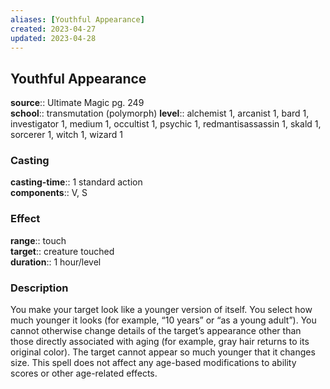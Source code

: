 ```yaml
---
aliases: [Youthful Appearance]
created: 2023-04-27
updated: 2023-04-28
---
```


## Youthful Appearance

**source**:: Ultimate Magic pg. 249  
**school**:: transmutation (polymorph)
**level**:: alchemist 1, arcanist 1, bard 1, investigator 1, medium 1, occultist 1, psychic 1, redmantisassassin 1, skald 1, sorcerer 1, witch 1, wizard 1

### Casting

**casting-time**:: 1 standard action  
**components**:: V, S

### Effect

**range**:: touch  
**target**:: creature touched  
**duration**:: 1 hour/level

### Description

You make your target look like a younger version of itself. You select how much younger it looks (for example, “10 years” or “as a young adult”). You cannot otherwise change details of the target’s appearance other than those directly associated with aging (for example, gray hair returns to its original color). The target cannot appear so much younger that it changes size. This spell does not affect any age-based modifications to ability scores or other age-related effects.
